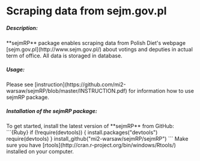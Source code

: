 Scraping data from sejm.gov.pl
==============================

<h5> Description: </h5>
**sejmRP** package enables scraping data from Polish Diet's webpage [sejm.gov.pl](http://www.sejm.gov.pl/)
about votings and deputies in actual term of office. All data is storaged in database.

<h5> Usage: </h5>
Please see [instruction](https://github.com/mi2-warsaw/sejmRP/blob/master/INSTRUCTION.pdf) for information how to use sejmRP package.

<h5> Installation of the sejmRP package: </h5>
To get started, install the latest version of **sejmRP** from GitHub:
```{Ruby}
if (!require(devtools)) {
    install.packages("devtools")
    require(devtools)
}
install_github("mi2-warsaw/sejmRP/sejmRP")
```
Make sure you have [rtools](http://cran.r-project.org/bin/windows/Rtools/) installed on your computer.
